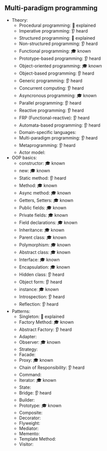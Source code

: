 ## Multi-paradigm programming

- Theory:
  - Procedural programming: 🙋 explained
  - Imperative programming: 👂 heard
  - Structured programming: 🙋 explained
  - Non-structured programming: 👂 heard
  - Functional programming: 🎓 known
  - Prototype-based programming: 👂 heard
  - Object-oriented programming: 🎓 known
  - Object-based programming: 👂 heard
  - Generic programming: 👂 heard
  - Concurrent computing: 👂 heard
  - Asyncronous programming: 🎓 known
  - Parallel programming: 👂 heard
  - Reactive programming: 👂 heard
  - FRP (Functional-reactive): 👂 heard
  - Automata-based programming: 👂 heard
  - Domain-specific languages:
  - Multi-paradigm programming: 👂 heard
  - Metaprogramming: 👂 heard
  - Actor model:
- OOP basics:
  - constructor: 🎓 known
  - new: 🎓 known
  - Static method: 👂 heard
  - Method: 🎓 known
  - Async method: 🎓 known
  - Getters, Setters: 🎓 known
  - Public fields: 🎓 known
  - Private fields: 🎓 known
  - Field declarations: 🎓 known
  - Inheritance: 🎓 known
  - Parent class: 🎓 known
  - Polymorphism: 🎓 known
  - Abstract class: 🎓 known
  - Interface: 🎓 known
  - Encapsulation: 🎓 known
  - Hidden class: 👂 heard
  - Object form: 👂 heard
  - instance: 🎓 known
  - Introspection: 👂 heard
  - Reflection: 👂 heard
- Patterns:
  - Singleton: 🙋 explained
  - Factory Method: 🎓 known
  - Abstract Factory: 👂 heard
  - Adapter:
  - Observer: 🎓 known
  - Strategy:
  - Facade:
  - Proxy: 🎓 known
  - Chain of Responsibility: 👂 heard
  - Command:
  - Iterator: 🎓 known
  - State:
  - Bridge: 👂 heard
  - Builder:
  - Prototype: 🎓 known
  - Composite:
  - Decorator:
  - Flyweight:
  - Mediator:
  - Memento:
  - Template Method:
  - Visitor:
  